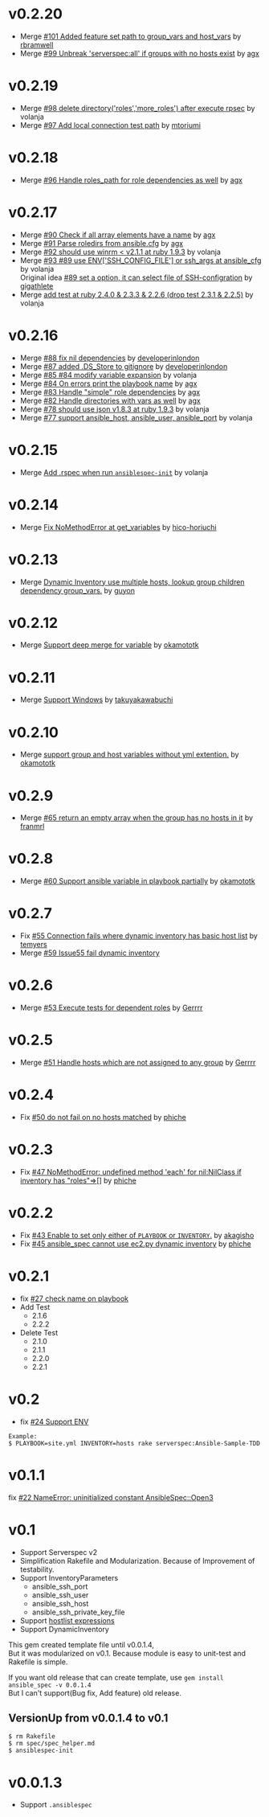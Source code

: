 # v0.2.20
- Merge [#101 Added feature set path to group_vars and host_vars](https://github.com/volanja/ansible_spec/pull/101) by [rbramwell](https://github.com/rbramwell)
- Merge [#99 Unbreak 'serverspec:all' if groups with no hosts exist](https://github.com/volanja/ansible_spec/pull/99) by [agx](https://github.com/agx)


# v0.2.19
- Merge [#98 delete directory('roles','more_roles') after execute rpsec](https://github.com/volanja/ansible_spec/pull/98) by volanja
- Merge [#97 Add local connection test path](https://github.com/volanja/ansible_spec/pull/97) by [mtoriumi](https://github.com/mtoriumi)

# v0.2.18
- Merge [#96 Handle roles_path for role dependencies as well](https://github.com/volanja/ansible_spec/pull/96) by [agx](https://github.com/agx)

# v0.2.17
- Merge [#90 Check if all array elements have a name](https://github.com/volanja/ansible_spec/pull/90) by [agx](https://github.com/agx)
- Merge [#91 Parse roledirs from ansible.cfg](https://github.com/volanja/ansible_spec/pull/91) by [agx](https://github.com/agx)
- Merge [#92 should use winrm < v2.1.1 at ruby 1.9.3](https://github.com/volanja/ansible_spec/pull/92) by volanja
- Merge [#93 #89 use ENV['SSH_CONFIG_FILE'] or ssh_args at ansible_cfg](https://github.com/volanja/ansible_spec/pull/93) by volanja  
Original idea [#89 set a option, it can select file of SSH-configration](https://github.com/volanja/ansible_spec/pull/89) by [gigathlete](https://github.com/gigathlete)
- Merge [add test at ruby 2.4.0 & 2.3.3 & 2.2.6 (drop test 2.3.1 & 2.2.5)](https://github.com/volanja/ansible_spec/pull/94) by volanja

# v0.2.16
- Merge [#88 fix nil dependencies](https://github.com/volanja/ansible_spec/pull/88) by [developerinlondon](https://github.com/developerinlondon)
- Merge [#87 added .DS_Store to gitignore](https://github.com/volanja/ansible_spec/pull/87) by [developerinlondon](https://github.com/developerinlondon)
- Merge [#85 #84 modify variable expansion](https://github.com/volanja/ansible_spec/pull/85) by volanja
- Merge [#84 On errors print the playbook name](https://github.com/volanja/ansible_spec/pull/84) by [agx](https://github.com/agx)
- Merge [#83 Handle "simple" role dependencies](https://github.com/volanja/ansible_spec/pull/83) by [agx](https://github.com/agx)
- Merge [#82 Handle directories with vars as well](https://github.com/volanja/ansible_spec/pull/82) by [agx](https://github.com/agx)
- Merge [#78 should use json v1.8.3 at ruby 1.9.3](https://github.com/volanja/ansible_spec/pull/78) by volanja
- Merge [#77 support ansible_host, ansible_user, ansible_port](https://github.com/volanja/ansible_spec/pull/77) by volanja

# v0.2.15
- Merge [Add .rspec when run `ansiblespec-init`](https://github.com/volanja/ansible_spec/pull/76) by volanja

# v0.2.14
- Merge [Fix NoMethodError at get_variables](https://github.com/volanja/ansible_spec/pull/75) by [hico-horiuchi](https://github.com/hico-horiuchi)

# v0.2.13
- Merge [Dynamic Inventory use multiple hosts, lookup group children dependency group_vars.](https://github.com/volanja/ansible_spec/pull/73) by [guyon](https://github.com/guyon)

# v0.2.12
- Merge [Support deep merge for variable](https://github.com/volanja/ansible_spec/pull/72) by [okamototk](https://github.com/okamototk)

# v0.2.11
- Merge [Support Windows](https://github.com/volanja/ansible_spec/pull/68) by [takuyakawabuchi](https://github.com/takuyakawabuchi)

# v0.2.10
- Merge [support group and host variables without yml extention.](https://github.com/volanja/ansible_spec/pull/66) by [okamototk](https://github.com/okamototk)

# v0.2.9
- Merge [#65 return an empty array when the group has no hosts in it](https://github.com/volanja/ansible_spec/pull/65) by [franmrl](https://github.com/franmrl)

# v0.2.8
- Merge [#60 Support ansible variable in playbook partially](https://github.com/volanja/ansible_spec/pull/60) by [okamototk](https://github.com/okamototk)

# v0.2.7
- Fix [#55 Connection fails where dynamic inventory has basic host list](https://github.com/volanja/ansible_spec/issues/55) by [temyers](https://github.com/temyers)
- Merge [#59 Issue55 fail dynamic inventory](https://github.com/volanja/ansible_spec/pull/59)

# v0.2.6
- Merge [#53 Execute tests for dependent roles](https://github.com/volanja/ansible_spec/pull/53) by [Gerrrr](https://github.com/Gerrrr)

# v0.2.5
- Merge [#51 Handle hosts which are not assigned to any group](https://github.com/volanja/ansible_spec/pull/51) by [Gerrrr](https://github.com/Gerrrr)

# v0.2.4
- Fix [#50 do not fail on no hosts matched](https://github.com/volanja/ansible_spec/pull/50) by [phiche](https://github.com/phiche)

# v0.2.3
- Fix [#47 NoMethodError: undefined method 'each' for nil:NilClass if inventory has "roles"=>[]](https://github.com/volanja/ansible_spec/issues/47) by [phiche](https://github.com/phiche)

# v0.2.2
- Fix [#43 Enable to set only either of `PLAYBOOK` or `INVENTORY`.](https://github.com/volanja/ansible_spec/issues/43) by [akagisho](https://github.com/akagisho)
- Fix [#45 ansible_spec cannot use ec2.py dynamic inventory](https://github.com/volanja/ansible_spec/issues/45) by [phiche](https://github.com/phiche)

# v0.2.1
- fix [#27 check name on playbook](https://github.com/volanja/ansible_spec/issues/27)
- Add Test
  - 2.1.6
  - 2.2.2
- Delete Test
  - 2.1.0
  - 2.1.1
  - 2.2.0
  - 2.2.1

# v0.2
- fix [#24 Support ENV](https://github.com/volanja/ansible_spec/issues/24)

```
Example:
$ PLAYBOOK=site.yml INVENTORY=hosts rake serverspec:Ansible-Sample-TDD 
```

# v0.1.1

fix [#22 NameError: uninitialized constant AnsibleSpec::Open3](https://github.com/volanja/ansible_spec/issues/22)


# v0.1

- Support Serverspec v2
- Simplification Rakefile and Modularization. Because of Improvement of testability.
- Support InventoryParameters  
  - ansible_ssh_port
  - ansible_ssh_user
  - ansible_ssh_host
  - ansible_ssh_private_key_file
- Support [hostlist expressions](http://docs.ansible.com/intro_inventory.html#hosts-and-groups)
- Support DynamicInventory

This gem created template file until v0.0.1.4,  
But it was modularized on v0.1. Because module is easy to unit-test and Rakefile is simple.  

If you want old release that can create template, use `gem install ansible_spec -v 0.0.1.4`  
But I can't support(Bug fix, Add feature) old release.  

## VersionUp from v0.0.1.4 to v0.1

```
$ rm Rakefile
$ rm spec/spec_helper.md
$ ansiblespec-init 
```

# v0.0.1.3
- Support `.ansiblespec`


